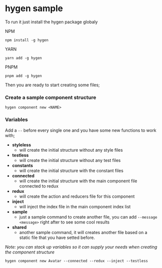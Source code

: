# hygen sample

To run it just install the hygen package globaly

NPM
```
npm install -g hygen
```

YARN
```
yarn add -g hygen
```

PNPM
```
pnpm add -g hygen
```

Then you are ready to start creating some files;

### Create a sample component structure
```
hygen component new <NAME>
```

### Variables
Add a `--` before every single one and you have some new functions to work with;

- **styleless**
  - will create the initial structure without any style files
- **testless**
  - will create the initial structure without any test files
- **constants**
  - will create the initial structure with the constant files
- **connected**
  - will create the initial structure with the main component file connected to redux
- **redux**
  - will create the action and reducers file for this component
- **inject**
  - will inject the index file in the main component index list
- **sample**
  - just a sample command to create another file, you can add `--message <message>` right after to see some cool results
- **shared**
  - another sample command, it will creates another file based on a static file that you have setted before.


*Note: you can stack up variables so it can supply your needs when creating the component structure*
```
hygen component new Avatar --connected --redux --inject --testless
```
  

